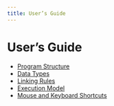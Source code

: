 ```yaml
---
title: User’s Guide
---
```


User’s Guide
============

* [Program Structure](./program-structure/)
* [Data Types](./data-types/)
* [Linking Rules](./linking-rules/)
* [Execution Model](./execution-model/)
* [Mouse and Keyboard Shortcuts](./shortcuts/)
